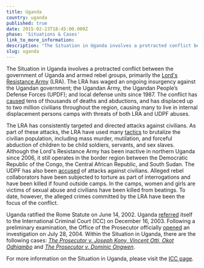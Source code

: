 ```yaml
---
title: Uganda
country: uganda
published: true
date: 2015-02-23T18:45:00.000Z
phase: 'Situations & Cases'
link_to_more_information:
description: "The Situation in Uganda involves a protracted conflict between the government of Uganda and armed rebel groups, primarily the Lord's Resistance Army. Within the Ugandan Situation, there are two ongoing cases."
slug: uganda
---
```



The Situation in Uganda involves a protracted conflict between the government of Uganda and armed rebel groups, primarily the [Lord's Resistance Army](http://www.theguardian.com/katine/2007/oct/20/about.uganda) (LRA). The LRA has waged an ongoing insurgency against the Ugandan government; the Ugandan Army, the Ugandan People’s Defense Forces (UPDF); and local defense units since 1987. The conflict has [caused](http://www.theguardian.com/global-development/poverty-matters/2012/jan/24/northern-uganda-displaced-people-out-in-cold) tens of thousands of deaths and abductions, and has displaced up to two million civilians throughout the region, causing many to live in internal displacement persons camps with threats of both LRA and UDPF abuses.

The LRA has consistently targeted and directed attacks against civilians. As part of these attacks, the LRA have used many [tactics](https://www.hrw.org/reports/2005/uganda0905/5.htm) to brutalize the civilian population, including mass murder, mutilation, and forceful abduction of children to be child soldiers, servants, and sex slaves. Although the Lord's Resistance Army has been inactive in northern Uganda since 2006, it still operates in the border region between the Democratic Republic of the Congo, the Central African Republic, and South Sudan. The UDPF has also been [accused](https://www.hrw.org/news/2004/02/04/icc-investigate-all-sides-uganda) of attacks against civilians. Alleged rebel collaborators have been subjected to torture as part of interrogations and have been killed if found outside camps. In the camps, women and girls are victims of sexual abuse and civilians have been killed from beatings. To date, however, the alleged crimes committed by the LRA have been the focus of the conflict.

Uganda ratified the Rome Statute on June 14, 2002. Uganda [referred](https://www.legal-tools.org/uploads/tx_ltpdb/ICCPresident_of_Uganda_01.pdf)&nbsp;itself to the International Criminal Court (ICC) on December 16, 2003. Following a preliminary examination, the Office of the Prosecutor officially [opened](https://www.icc-cpi.int/Pages/item.aspx?name=prosecutor%20of%20the%20international%20criminal%20court%20opens%20an%20investigation%20into%20nothern%20uganda) an investigation on July 28, 2004. Within the Situation in Uganda, there are the following cases: [*The Prosecutor v. Joseph Kony, Vincent Otti, Okot Odhiambo*](https://www.aba-icc.org/cases/case/the-prosecutor-v-kony-et-al/) and [*The Prosecutor v. Dominic Ongwen*](https://www.aba-icc.org/cases/case/the-prosecutor-v-ongwen/).

For more information on the Situation in Uganda, please visit the [ICC page](http://www.icc-cpi.int/en_menus/icc/situations%20and%20cases/situations/situation%20icc%200204/Pages/situation%20index.aspx).